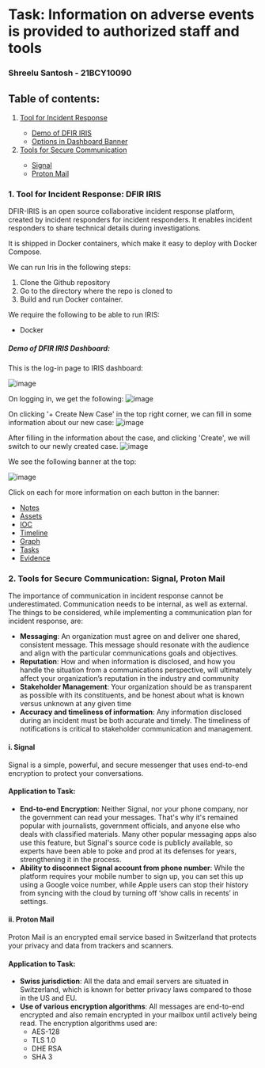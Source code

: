 <h1>Task: Information on adverse events is provided to authorized staff and tools</h1>

<h3>Shreelu Santosh - 21BCY10090</h3>

<h2>Table of contents:</h2>

<ol>
  <li><a href="#ir">Tool for Incident Response</a></li>
  <ul>
    <li><a href="#demo-iris">Demo of DFIR IRIS</a></li>
    <li><a href="#banner">Options in Dashboard Banner</a></li>
  </ul>
  <li><a href="#securecomm">Tools for Secure Communication</a></li>
  <ul>
    <li><a href="#signal">Signal</a></li>
    <li><a href="#proton">Proton Mail</a></li>
  </ul>
</ol>

<h3 id="ir">1. Tool for Incident Response: DFIR IRIS</h3>

<p>DFIR-IRIS is an open source collaborative incident response platform, created by incident responders for incident responders. It enables incident responders to share technical details during investigations.</p>

<p>It is shipped in Docker containers, which make it easy to deploy with Docker Compose.</p>

<p>We can run Iris in the following steps:</p>

<ol>
  <li>Clone the Github repository</li>
  <li>Go to the directory where the repo is cloned to</li>
  <li>Build and run Docker container.</li>
</ol>

<p>We require the following to be able to run IRIS:</p>

<ul>
  <li>Docker</li>
</ul>

<h5 id="demo-iris">Demo of DFIR IRIS Dashboard:</h5>
This is the log-in page to IRIS dashboard:

![image](https://github.com/hiyasharma/Team-Detect-vulnerabilities/assets/94289402/d5ece1ac-c96e-44de-baf0-f15695a1f6b9)

On logging in, we get the following:
![image](https://github.com/hiyasharma/Team-Detect-vulnerabilities/assets/94289402/807aab05-ab45-43ab-b8e1-e8e209798cd5)

On clicking '+ Create New Case' in the top right corner, we can fill in some information about our new case:
![image](https://github.com/hiyasharma/Team-Detect-vulnerabilities/assets/94289402/70b67b11-e761-4cb2-a4c7-c1e2d7ca9e75)

After filling in the information about the case, and clicking 'Create', we will switch to our newly created case.
![image](https://github.com/hiyasharma/Team-Detect-vulnerabilities/assets/94289402/c7eed9c8-8701-4a89-9d2d-fb093d46a9fe)

<p id="banner">We see the following banner at the top:</p>

![image](https://github.com/hiyasharma/Team-Detect-vulnerabilities/assets/94289402/599668c6-ee7c-4be8-80e0-8ec87b1fdfea)

Click on each for more information on each button in the banner:
<ul>
  <li><a href="https://github.com/hiyasharma/Team-Detect-vulnerabilities/blob/main/Shreelu_task_Information%20on%20adverse%20events%20is%20provided%20to%20authorized%20staff%20and%20tools/Banner-Notes.md">Notes</a></li>
  <li><a href="https://github.com/hiyasharma/Team-Detect-vulnerabilities/blob/main/Shreelu_task_Information%20on%20adverse%20events%20is%20provided%20to%20authorized%20staff%20and%20tools/Banner-Assets.md">Assets</a></li>
  <li><a href="https://github.com/hiyasharma/Team-Detect-vulnerabilities/blob/main/Shreelu_task_Information%20on%20adverse%20events%20is%20provided%20to%20authorized%20staff%20and%20tools/Banner-IOC.md">IOC</a></li>
  <li><a href="https://github.com/hiyasharma/Team-Detect-vulnerabilities/blob/main/Shreelu_task_Information%20on%20adverse%20events%20is%20provided%20to%20authorized%20staff%20and%20tools/Banner-Timeline.md">Timeline</a></li>
  <li><a href="https://github.com/hiyasharma/Team-Detect-vulnerabilities/blob/main/Shreelu_task_Information%20on%20adverse%20events%20is%20provided%20to%20authorized%20staff%20and%20tools/Banner-Graph.md">Graph</a></li>
  <li><a href="https://github.com/hiyasharma/Team-Detect-vulnerabilities/blob/main/Shreelu_task_Information%20on%20adverse%20events%20is%20provided%20to%20authorized%20staff%20and%20tools/Banner-Tasks.md">Tasks</a></li>
  <li><a href="https://github.com/hiyasharma/Team-Detect-vulnerabilities/blob/main/Shreelu_task_Information%20on%20adverse%20events%20is%20provided%20to%20authorized%20staff%20and%20tools/Banner-Evidence.md">Evidence</a></li>
</ul>

<h3 id="securecomm">2. Tools for Secure Communication: Signal, Proton Mail</h3>

The importance of communication in incident response cannot be underestimated. Communication needs to be internal, as well as external. The things to be considered, while implementing a communication plan for incident response, are:
<ul>
  <li><b>Messaging</b>: An organization must agree on and deliver one shared, consistent message. This message should resonate with the audience and align with the particular communications goals and objectives.</li>
  <li><b>Reputation</b>: How and when information is disclosed, and how you handle the situation from a communications perspective, will ultimately affect your organization’s reputation in the industry and community</li>
  <li><b>Stakeholder Management</b>: Your organization should be as transparent as possible with its constituents, and be honest about what is known versus unknown at
any given time</li>
  <li><b>Accuracy and timeliness of information</b>: Any information disclosed during an incident must be both accurate and timely. The timeliness of notifications is critical to stakeholder communication and management. </li>
</ul>

<h4 id="signal">i. Signal</h4>

<p>Signal is a simple, powerful, and secure messenger that uses end-to-end encryption to protect your conversations.</p>

<h4>Application to Task:</h4>
<ul>
  <li><b>End-to-end Encryption</b>: Neither Signal, nor your phone company, nor the government can read your messages. That's why it's remained popular with journalists, government officials, and anyone else who deals with classified materials. Many other popular messaging apps also use this feature, but Signal's source code is publicly available, so experts have been able to poke and prod at its defenses for years, strengthening it in the process.</li>
  <li><b>Ability to disconnect Signal account from phone number</b>: While the platform requires your mobile number to sign up, you can set this up using a Google voice number, while Apple users can stop their history from syncing with the cloud by turning off ‘show calls in recents’ in settings.</li>
</ul>

<h4 id="proton">ii. Proton Mail</h4>

<p>Proton Mail is an encrypted email service based in Switzerland that protects your privacy and data from trackers and scanners.</p>

<h4>Application to Task:</h4>
<ul>
  <li><b>Swiss jurisdiction</b>: All the data and email servers are situated in Switzerland, which is known for better privacy laws compared to those in the US and EU.</li>
  <li><b>Use of various encryption algorithms</b>: All messages are end-to-end encrypted and also remain encrypted in your mailbox until actively being read. The encryption algorithms used are:
    <ul>
      <li>AES-128</li>
<li>TLS 1.0</li>
<li>DHE RSA</li>
<li>SHA 3</li>
    </ul>
  </li>
</ul>
